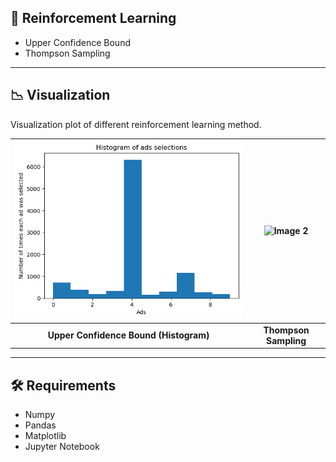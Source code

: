 ## 📎 Reinforcement Learning 

- Upper Confidence Bound
- Thompson Sampling
---

## 📉 Visualization

Visualization plot of different reinforcement learning method.

| ![Image 1](./images/ucb.png) | ![Image 2](./images/eclat.png) |
|:--------------------------------:|:--------------------------------:|
| **Upper Confidence Bound (Histogram)**          | **Thompson Sampling**          |

---

## 🛠️ Requirements

- Numpy
- Pandas 
- Matplotlib
- Jupyter Notebook
